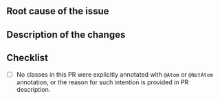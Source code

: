## Root cause of the issue

## Description of the changes

## Checklist

- [ ] No classes in this PR were explicitly annotated with `@Atom` or `@NotAtom` annotation,
or the reason for such intention is provided in PR description.
